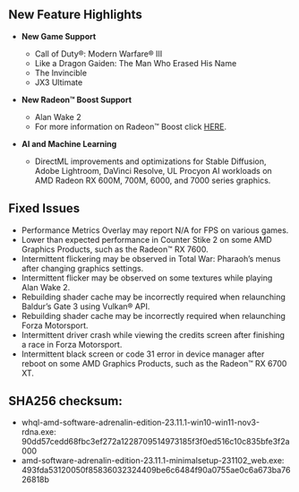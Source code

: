 ## New Feature Highlights

* **New Game Support**
	+ Call of Duty®: Modern Warfare® III
	+ Like a Dragon Gaiden: The Man Who Erased His Name
	+ The Invincible
	+ JX3 Ultimate
* **New Radeon™ Boost Support**


	+ Alan Wake 2
	+ For more information on Radeon™ Boost click [HERE](https://www.amd.com/en/technologies/radeon-boost).
* **AI and Machine Learning**


	+ DirectML improvements and optimizations for Stable Diffusion, Adobe Lightroom, DaVinci Resolve, UL Procyon AI workloads on AMD Radeon RX 600M, 700M, 6000, and 7000 series graphics.

## Fixed Issues

* Performance Metrics Overlay may report N/A for FPS on various games.
* Lower than expected performance in Counter Stike 2 on some AMD Graphics Products, such as the Radeon™ RX 7600.
* Intermittent flickering may be observed in Total War: Pharaoh’s menus after changing graphics settings.
* Intermittent flicker may be observed on some textures while playing Alan Wake 2.
* Rebuilding shader cache may be incorrectly required when relaunching Baldur’s Gate 3 using Vulkan® API.
* Rebuilding shader cache may be incorrectly required when relaunching Forza Motorsport.
* Intermittent driver crash while viewing the credits screen after finishing a race in Forza Motorsport.
* Intermittent black screen or code 31 error in device manager after reboot on some AMD Graphics Products, such as the Radeon™ RX 6700 XT.

## SHA256 checksum:

 * whql-amd-software-adrenalin-edition-23.11.1-win10-win11-nov3-rdna.exe: 90dd57cedd68fbc3ef272a1228709514973185f3f0ed516c10c835bfe3f2a000
* amd-software-adrenalin-edition-23.11.1-minimalsetup-231102\_web.exe: 493fda53120050f85836032324409be6c6484f90a0755ae0c6a673ba7626818b

